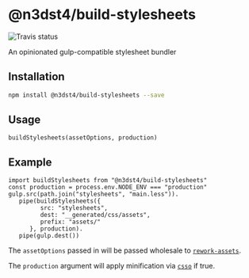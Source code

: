 # @n3dst4/build-stylesheets

![Travis status](https://travis-ci.org/n3dst4/build-stylesheets.svg)

An opinionated gulp-compatible stylesheet bundler

## Installation

```sh
npm install @n3dst4/build-stylesheets --save
```

## Usage
```
buildStylesheets(assetOptions, production)
```

## Example

```
import buildStylesheets from "@n3dst4/build-stylesheets"
const production = process.env.NODE_ENV === "production"
gulp.src(path.join("stylesheets", "main.less")).
   pipe(buildStylesheets({
         src: "stylesheets",
         dest: "__generated/css/assets",
         prefix: "assets/"
      }, production).
   pipe(gulp.dest())
```

The `assetOptions` passed in will be passed wholesale to [`rework-assets`](https://github.com/conradz/rework-assets).

The `production` argument will apply minification via [`csso`](https://github.com/css/csso) if true.
